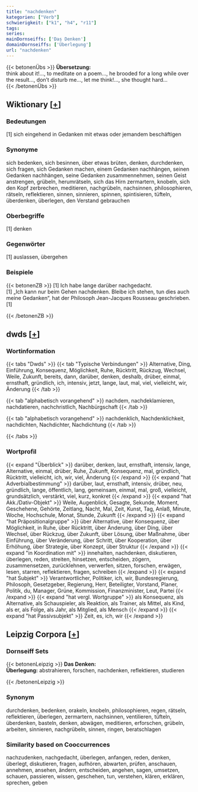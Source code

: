 ```yaml
---
title: "nachdenken"
kategorien: ["Verb"]
schwierigkeit: ["k1", "h4", "r11"]
tags:
series:
mainDornseiffs: ['Das Denken']
domainDornseiffs: ['Überlegung']
url: "nachdenken"
---
```


{{< betonenÜbs >}}
**Übersetzung:**  
think about it!..., to meditate on a poem..., he brooded for a long while over the result..., don’t disturb me..., let me think!..., she thought hard...  
{{< /betonenÜbs >}}

## Wiktionary [[+](https://de.wiktionary.org/wiki/nachdenken)]

### Bedeutungen
[1] sich eingehend in Gedanken mit etwas oder jemandem beschäftigen  

### Synonyme
sich bedenken, sich besinnen, über etwas brüten, denken, durchdenken, sich fragen, sich Gedanken machen, einem Gedanken nachhängen, seinen Gedanken nachhängen, seine Gedanken zusammennehmen, seinen Geist anstrengen, grübeln, herumrätseln, sich das Hirn zermartern, knobeln, sich den Kopf zerbrechen, meditieren, nachgrübeln, nachsinnen, philosophieren, rätseln, reflektieren, sinnen, sinnieren, spinnen, spintisieren, tüfteln, überdenken, überlegen, den Verstand gebrauchen  

### Oberbegriffe
[1] denken  

### Gegenwörter
[1] auslassen, übergehen  

### Beispiele
{{< betonenZB >}}
[1] Ich habe lange darüber nachgedacht.  
[1] „Ich kann nur beim Gehen nachdenken. Bleibe ich stehen, tun dies auch meine Gedanken“, hat der Philosoph Jean-Jacques Rousseau geschrieben.[1]  

{{< /betonenZB >}}


## dwds [[+](https://www.dwds.de/wb/nachdenken)]

### Wortinformation
{{< tabs "Dwds" >}}
{{< tab "Typische Verbindungen" >}}
Alternative, Ding, Einführung, Konsequenz, Möglichkeit, Ruhe, Rücktritt, Rückzug, Wechsel, Weile, Zukunft, bereits, dann, darüber, denken, deshalb, drüber, einmal, ernsthaft, gründlich, ich, intensiv, jetzt, lange, laut, mal, viel, vielleicht, wir, Änderung
{{< /tab >}}

{{< tab "alphabetisch vorangehend" >}}
nachdem, nachdeklamieren, nachdatieren, nachchristlich, Nachbürgschaft
{{< /tab >}}

{{< tab "alphabetisch vorangehend" >}}
nachdenklich, Nachdenklichkeit, nachdichten, Nachdichter, Nachdichtung
{{< /tab >}}

{{< /tabs >}}

### Wortprofil
{{< expand "Überblick" >}} darüber, denken, laut, ernsthaft, intensiv, lange, Alternative, einmal, drüber, Ruhe, Zukunft, Konsequenz, mal, gründlich, Rücktritt, vielleicht, ich, wir, viel, Änderung {{< /expand >}}
{{< expand "hat Adverbialbestimmung" >}} darüber, laut, ernsthaft, intensiv, drüber, neu, gründlich, lange, öffentlich, lang, gemeinsam, einmal, mal, groß, vielleicht, grundsätzlich, verstärkt, viel, kurz, konkret {{< /expand >}}
{{< expand "hat Akk./Dativ-Objekt" >}} Weile, Augenblick, Gesagte, Sekunde, Moment, Geschehene, Gehörte, Zeitlang, Nacht, Mal, Zeit, Kunst, Tag, Anlaß, Minute, Woche, Hochschule, Monat, Stunde, Zukunft {{< /expand >}}
{{< expand "hat Präpositionalgruppe" >}} über Alternative, über Konsequenz, über Möglichkeit, in Ruhe, über Rücktritt, über Änderung, über Ding, über Wechsel, über Rückzug, über Zukunft, über Lösung, über Maßnahme, über Einführung, über Veränderung, über Schritt, über Kooperation, über Erhöhung, über Strategie, über Konzept, über Struktur {{< /expand >}}
{{< expand "in Koordination mit" >}} innehalten, nachdenken, diskutieren, überlegen, reden, streiten, hinsetzen, entscheiden, zögern, zusammensetzen, zurücklehnen, verwerfen, sitzen, forschen, erwägen, lesen, starren, reflektieren, fragen, schreiben {{< /expand >}}
{{< expand "hat Subjekt" >}} Verantwortlicher, Politiker, ich, wir, Bundesregierung, Philosoph, Gesetzgeber, Regierung, Herr, Beteiligter, Vorstand, Planer, Politik, du, Manager, Grüne, Kommission, Finanzminister, Leut, Partei {{< /expand >}}
{{< expand "hat vergl. Wortgruppe" >}} als Konsequenz, als Alternative, als Schauspieler, als Reaktion, als Trainer, als Mittel, als Kind, als er, als Folge, als Jahr, als Mitglied, als Mensch {{< /expand >}}
{{< expand "hat Passivsubjekt" >}} Zeit, es, ich, wir {{< /expand >}}

## Leipzig Corpora [[+](https://corpora.uni-leipzig.de/en/res?word=nachdenken&corpusId=deu_newscrawl-public_2018)]

### Dornseiff Sets
{{< betonenLeipzig >}}
**Das Denken:**  
**Überlegung:** abstrahieren, forschen, nachdenken, reflektieren, studieren  

{{< /betonenLeipzig >}}

### Synonym
durchdenken, bedenken, orakeln, knobeln, philosophieren, regen, rätseln, reflektieren, überlegen, zermartern, nachsinnen, ventilieren, tüfteln, überdenken, basteln, denken, abwägen, meditieren, erforschen, grübeln, arbeiten, sinnieren, nachgrübeln, sinnen, ringen, beratschlagen


### Similarity based on Cooccurrences
nachzudenken, nachgedacht, überlegen, anfangen, reden, denken, überlegt, diskutieren, fragen, aufhören, abwarten, prüfen, anschauen, annehmen, ansehen, ändern, entscheiden, angehen, sagen, umsetzen, schauen, passieren, wissen, geschehen, tun, verstehen, klären, erklären, sprechen, geben

